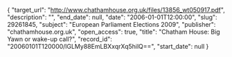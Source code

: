 {
  "target_url": "http://www.chathamhouse.org.uk/files/13856_wt050917.pdf", 
  "description": "", 
  "end_date": null, 
  "date": "2006-01-01T12:00:00", 
  "slug": 29261845, 
  "subject": "European Parliament Elections 2009", 
  "publisher": "chathamhouse.org.uk", 
  "open_access": true, 
  "title": "Chatham House: Big Yawn or wake-up call?", 
  "record_id": "20060101T120000/lGLMy88EmLBXxqrXq5hilQ==", 
  "start_date": null
}

